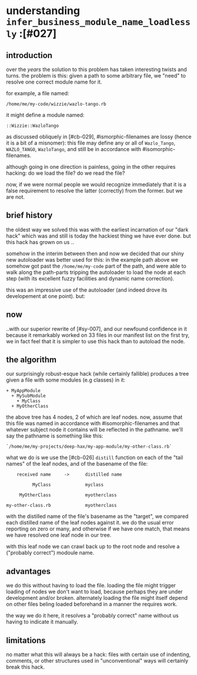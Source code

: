 # understanding `infer_business_module_name_loadlessly` :[#027]

## introduction

over the *years* the solution to this problem has taken interesting twists
and turns. the problem is this: given a path to some arbitrary file, we
"need" to resolve one correct module name for it.

for example, a file named:

    /home/me/my-code/wizzie/wazlo-tango.rb

it might define a module named:

    ::Wizzie::WazloTango

as discussed obliquely in [#cb-029], #ismorphic-filenames are lossy
(hence it is a bit of a misnomer): this file may define any or all of
`Wazlo_Tango`, `WAZLO_TANGO`, `WazloTango`, and still be in accordance
with #isomorphic-filenames.

although going in one direction is painless, going in the other requires
hacking: do we load the file? do we read the file?

now, if we were normal people we would recognize immediately that it is
a false requirement to resolve the latter (correctly) from the former.
but we are not.




## brief history

the oldest way we solved this was with the earliest incarnation of our
"dark hack" which was and still is today the hackiest thing we have ever
done. but this hack has grown on us ..

somehow in the interim between then and now we decided that our shiny
new autoloader was better used for this: in the example path above we
somehow got past the `/home/me/my-code` part of the path, and were able
to walk along the path-parts tripping the autoloader to load the node at
each step (with its excellent fuzzy facilities and dynamic name
correction).

this was an impressive use of the autoloader (and indeed drove its
developement at one point). but:




## now

..with our superior rewrite of [#sy-007], and our newfound confidence
in it because it remarkably worked on 33 files in our manifest list on
the first try, we in fact feel that it is simpler to use this hack than
to autoload the node.




## the algorithm

our surprisingly robust-esque hack (while certainly fallible) produces a
tree given a file with some modules (e.g classes) in it:


    + MyAppModule
      + MySubModule
        + MyClass
      + MyOtherClass

the above tree has 4 nodes, 2 of which are leaf nodes. now, assume that
this file was named in accordance with #isomorphic-filenames and that
whatever subject node it contains will be reflected in the pathname.
we'll say the pathname is something like this:


    `/home/me/my-projects/deep-hax/my-app-module/my-other-class.rb`


what we do is we use the [#cb-026] `distill` function on each of the
"tail names" of the leaf nodes, and of the basename of the file:


        received name     ->      distilled name

              MyClass             myclass

         MyOtherClass             myotherclass

    my-other-class.rb             myotherclass


with the distilled name of the file's basename as the "target", we
compared each distilled name of the leaf nodes against it. we do the
usual error reporting on zero or many, and otherwise if we have one
match, that means we have resolved one leaf node in our tree.

with this leaf node we can crawl back up to the root node and resolve a
("probably correct") modoule name.




## advantages

we do this without having to load the file. loading the file might
trigger loading of nodes we don't want to load, because perhaps they are
under development and/or broken. alternately loading the file might
itself depend on other files beling loaded beforehand in a manner the
requires work.

the way we do it here, it resolves a "probably correct" name without us
having to indicate it manually.




## limitations

no matter what this will always be a hack: files with certain use of
indenting, comments, or other structures used in "unconventional" ways
will certainly break this hack.
